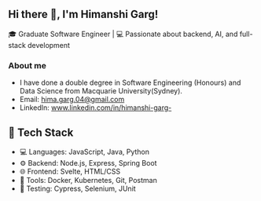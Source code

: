 ## Hi there 👋, I'm Himanshi Garg!
🎓 Graduate Software Engineer | 💻 Passionate about backend, AI, and full-stack development

### About me
- I have done a double degree in Software Engineering (Honours) and Data Science from Macquarie University(Sydney).
- Email: hima.garg.04@gmail.com
- LinkedIn: www.linkedin.com/in/himanshi-garg-

## 🚀 Tech Stack

- 💻 Languages: JavaScript, Java, Python
- ⚙️ Backend: Node.js, Express, Spring Boot
- 🌐 Frontend: Svelte, HTML/CSS
- 🧰 Tools: Docker, Kubernetes, Git, Postman
- 🧪 Testing: Cypress, Selenium, JUnit

<!--
**himanshi-garg0404/himanshi-garg0404** is a ✨ _special_ ✨ repository because its `README.md` (this file) appears on your GitHub profile.

Here are some ideas to get you started:

- 🔭 I’m currently working on ...
- 🌱 I’m currently learning ...
- 👯 I’m looking to collaborate on ...
- 🤔 I’m looking for help with ...
- 💬 Ask me about ...
- 📫 How to reach me: ...
- 😄 Pronouns: ...
- ⚡ Fun fact: ...
-->
